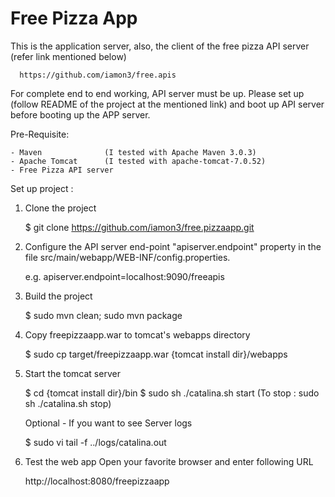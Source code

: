 Free Pizza App
=====================
This is the application server, also, the client of the free pizza API server (refer link mentioned below)

      https://github.com/iamon3/free.apis

For complete end to end working, API server must be up. Please set up (follow README of the project at the mentioned link) and boot up API server before booting up the APP server.

Pre-Requisite:

    - Maven              (I tested with Apache Maven 3.0.3)
    - Apache Tomcat      (I tested with apache-tomcat-7.0.52)
    - Free Pizza API server 
    
Set up project :
  
  1) Clone the project
  
       $ git clone https://github.com/iamon3/free.pizzaapp.git
       
  2) Configure the API server end-point "apiserver.endpoint" property in the file src/main/webapp/WEB-INF/config.properties. 
  
       e.g. apiserver.endpoint=localhost:9090/freeapis
      
  3) Build the project
      
       $ sudo mvn clean; sudo mvn package
  
  4) Copy freepizzaapp.war to tomcat's webapps directory
  
       $ sudo cp target/freepizzaapp.war {tomcat install dir}/webapps
      
  5) Start the tomcat server
     
       $ cd {tomcat install dir}/bin
       $ sudo sh ./catalina.sh start        (To stop : sudo sh ./catalina.sh stop)
     
     Optional - If you want to see Server logs

       $ sudo vi tail -f ../logs/catalina.out
     
     
  6)  Test the web app
      Open your favorite browser and enter following URL
      
       http://localhost:8080/freepizzaapp
  
